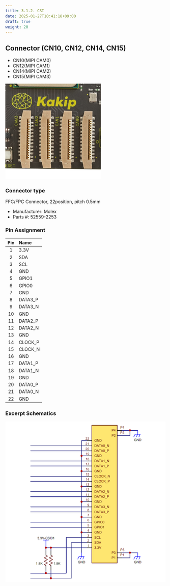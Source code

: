 ```yaml
---
title: 3.1.2. CSI
date: 2025-01-27T10:41:18+09:00
draft: true
weight: 20
---
```

## Connector (CN10, CN12, CN14, CN15) #
* CN10(MIPI CAM0)
* CN12(MIPI CAM1)
* CN14(MIPI CAM2)
* CN15(MIPI CAM3)

![Connector_CSI](images/CSI_300x300.png)

### Connector type
FFC/FPC Connector, 22position, pitch 0.5mm
* Manufacturer: Molex
* Parts #: 52559-2253

### Pin Assignment

|Pin|Name|
|:---:|:---|
|1|3.3V|
|2|SDA|
|3|SCL|
|4|GND|
|5|GPIO1|
|6|GPIO0|
|7|GND|
|8|DATA3_P|
|9|DATA3_N|
|10|GND|
|11|DATA2_P|
|12|DATA2_N|
|13|GND|
|14|CLOCK_P|
|15|CLOCK_N|
|16|GND|
|17|DATA1_P|
|18|DATA1_N|
|19|GND|
|20|DATA0_P|
|21|DATA0_N|
|22|GND|

### Excerpt Schematics

![Connector_CSI](images/CSI_ExcerptSchematics.png)
